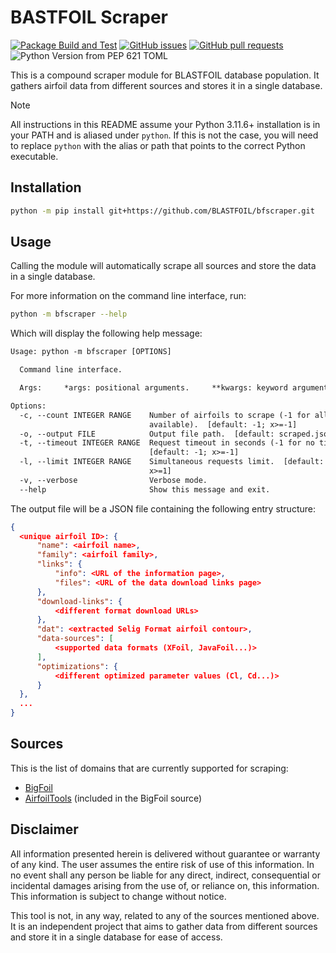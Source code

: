 # BASTFOIL Scraper

[![Package Build and Test](https://github.com/BLASTFOIL/bfscraper/actions/workflows/build.yml/badge.svg)](https://github.com/BLASTFOIL/bfscraper/actions/workflows/build.yml)
[![GitHub issues](https://img.shields.io/github/issues-raw/BLASTFOIL/bfscraper?logo=github&label=Open%20Issues)](https://github.com/BLASTFOIL/bfscraper/issues)
[![GitHub pull requests](https://img.shields.io/github/issues-pr-raw/BLASTFOIL/bfscraper?logo=github&label=Open%20PRs)](https://github.com/BLASTFOIL/bfscraper/pulls)
![Python Version from PEP 621 TOML](https://img.shields.io/python/required-version-toml?tomlFilePath=https%3A%2F%2Fraw.githubusercontent.com%2FBLASTFOIL%2Fbfscraper%2Fstable%2Fpyproject.toml)

This is a compound scraper module for BLASTFOIL database population. It gathers airfoil data from different sources and stores it in a single database.

> [!NOTE]
> All instructions in this README assume your Python 3.11.6+ installation is in your PATH and is aliased under `python`. If this is not the case, you will need to replace `python` with the alias or path that points to the correct Python executable.

## Installation

```bash
python -m pip install git+https://github.com/BLASTFOIL/bfscraper.git
```

## Usage

Calling the module will automatically scrape all sources and store the data in a single database.

For more information on the command line interface, run:

```bash
python -m bfscraper --help
```

Which will display the following help message:

```txt
Usage: python -m bfscraper [OPTIONS]

  Command line interface.

  Args:     *args: positional arguments.     **kwargs: keyword arguments.

Options:
  -c, --count INTEGER RANGE    Number of airfoils to scrape (-1 for all
                               available).  [default: -1; x>=-1]
  -o, --output FILE            Output file path.  [default: scraped.json]
  -t, --timeout INTEGER RANGE  Request timeout in seconds (-1 for no timeout).
                               [default: -1; x>=-1]
  -l, --limit INTEGER RANGE    Simultaneous requests limit.  [default: 20;
                               x>=1]
  -v, --verbose                Verbose mode.
  --help                       Show this message and exit.
```

The output file will be a JSON file containing the following entry structure:

```json
{
  <unique airfoil ID>: {
      "name": <airfoil name>,
      "family": <airfoil family>,
      "links": {
          "info": <URL of the information page>,
          "files": <URL of the data download links page>
      },
      "download-links": {
          <different format download URLs>
      },
      "dat": <extracted Selig Format airfoil contour>,
      "data-sources": [
          <supported data formats (XFoil, JavaFoil...)>
      ],
      "optimizations": {
          <different optimized parameter values (Cl, Cd...)>
      }
  },
  ...
}
```

## Sources

This is the list of domains that are currently supported for scraping:

- [BigFoil](https://bigfoil.ae.illinois.edu)
- [AirfoilTools](https://airfoiltools.com) (included in the BigFoil source)

## Disclaimer

All information presented herein is delivered without guarantee or warranty of any kind. The user assumes the entire risk of use of this information. In no event shall any person be liable for any direct, indirect, consequential or incidental damages arising from the use of, or reliance on, this information. This information is subject to change without notice.

This tool is not, in any way, related to any of the sources mentioned above. It is an independent project that aims to gather data from different sources and store it in a single database for ease of access.
